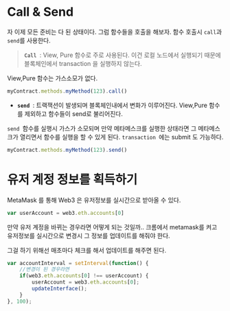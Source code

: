 # Call & Send

자 이제 모든 준비는 다 된 상태이다. 그럼 함수들을 호출을 해보자. 함수 호출시 `call`과 `send`를  사용한다.

> **`Call `**: View, Pure 함수로 주로 사용된다. 이건 로컬 노드에서 실행되기 때문에 블록체인에서 transaction 을 실행하지 않는다.

View,Pure 함수는 가스소모가 없다. 

```js
myContract.methods.myMethod(123).call()
```

* **`send `**: 트랙잭션이 발생되며 블록체인내에서 변화가 이루어진다. View,Pure 함수를 제외하고 함수들이 send로 불리어진다. 

`send `함수를 실행시 가스가 소모되며 만약 메타메스크를 실행한 상태라면 그 메타메스크가 열리면서 함수를 실행을 할 수 있게 된다. `transaction `에는 submit 도 가능하다. 

```js
myContract.methods.myMethod(123).send()
```

# 유저 계정 정보를 획득하기

MetaMask 를 통해 Web3 은 유저정보를 실시간으로 받아올 수 있다. 

```js
var userAccount = web3.eth.accounts[0]
```

만약 유저 계정을 바뀌는 경우라면 어떻게 되는 것일까.. 크롬에서 metamask를 켜고 유저정보를 실시간으로 변경시 그 정보를 업데이트를 해줘야 한다. 

그걸 하기 위해선 매초마다 체크를 해서 업데이트를 해주면 된다. 

```js
var accountInterval = setInterval(function() {
    //변경이 된 경우라면
    if(web3.eth.accounts[0] !== userAccount) {
        userAccount = web3.eth.accounts[0];
        updateInterface();
    }
}, 100);
```



